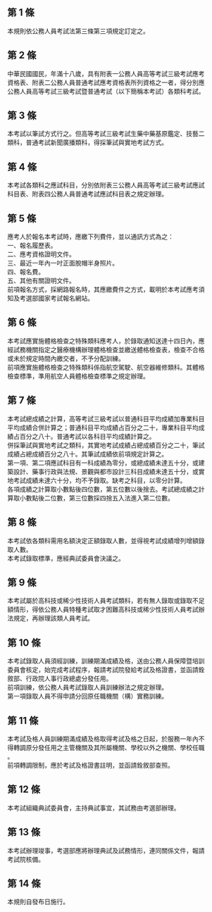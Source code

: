 第 1 條
-------
本規則依公務人員考試法第三條第三項規定訂定之。

第 2 條
-------
中華民國國民，年滿十八歲，具有附表一公務人員高等考試三級考試應考  
資格表、附表二公務人員普通考試應考資格表所列資格之一者，得分別應  
公務人員高等考試三級考試暨普通考試（以下簡稱本考試）各類科考試。

第 3 條
-------
本考試以筆試方式行之。但高等考試三級考試生藥中藥基原鑑定、技藝二  
類科，普通考試新聞廣播類科，得採筆試與實地考試方式。

第 4 條
-------
本考試各類科之應試科目，分別依附表三公務人員高等考試三級考試應試  
科目表、附表四公務人員普通考試應試科目表之規定辦理。

第 5 條
-------
應考人於報名本考試時，應繳下列費件，並以通訊方式為之：  
一、報名履歷表。  
二、應考資格證明文件。  
三、最近一年內一吋正面脫帽半身照片。  
四、報名費。  
五、其他有關證明文件。  
前項報名方式，採網路報名時，其應繳費件之方式，載明於本考試應考須  
知及考選部國家考試報名網站。

第 6 條
-------
本考試應實施體格檢查之特殊類科應考人，於錄取通知送達十四日內，應  
經試務機關指定之醫療機構辦理體格檢查並繳送體格檢查表，檢查不合格  
或未於規定時間內繳交者，不予分配訓練。  
前項應實施體格檢查之特殊類科係指航空駕駛、航空器維修類科。其體格  
檢查標準，準用航空人員體格檢查標準之規定辦理。

第 7 條
-------
本考試總成績之計算，高等考試三級考試以普通科目平均成績加專業科目  
平均成績合併計算之；普通科目平均成績占百分之二十，專業科目平均成  
績占百分之八十。普通考試以各科目平均成績計算之。  
併採筆試與實地考試之類科，其實地考試成績占總成績百分之二十，筆試  
成績占總成績百分之八十。其筆試成績依前項規定計算之。  
第一項、第二項應試科目有一科成績為零分，或總成績未達五十分，或建  
築設計、藥事行政與法規、景觀與都市設計三科目成績未達五十分，或實  
地考試成績未達六十分，均不予錄取。缺考之科目，以零分計算。  
各項成績之計算取小數點後四位數，第五位數以後捨去。考試總成績之計  
算取小數點後二位數，第三位數採四捨五入法進入第二位數。

第 8 條
-------
本考試依各類科需用名額決定正額錄取人數，並得視考試成績增列增額錄  
取人數。  
本考試錄取標準，應經典試委員會決議之。

第 9 條
-------
本考試屬於高科技或稀少性技術人員考試類科，若有無人錄取或錄取不足  
額情形，得依公務人員特種考試取才困難高科技或稀少性技術人員考試辦  
法規定，再辦理該類人員考試。

第 10 條
--------
本考試錄取人員須經訓練，訓練期滿成績及格，送由公務人員保障暨培訓  
委員會核定，始完成考試程序，報請考試院發給考試及格證書，並函請銓  
敘部、行政院人事行政總處分發任用。  
前項訓練，依公務人員考試錄取人員訓練辦法之規定辦理。  
第一項錄取人員不得申請分回原任職機關（構）實務訓練。

第 11 條
--------
本考試及格人員訓練期滿成績及格取得考試及格之日起，於服務一年內不  
得轉調原分發任用之主管機關及其所屬機關、學校以外之機關、學校任職  
。  
前項轉調限制，應於考試及格證書註明，並函請銓敘部查照。

第 12 條
--------
本考試組織典試委員會，主持典試事宜，其試務由考選部辦理。

第 13 條
--------
本考試辦理竣事，考選部應將辦理典試及試務情形，連同關係文件，報請  
考試院核備。

第 14 條
--------
本規則自發布日施行。

